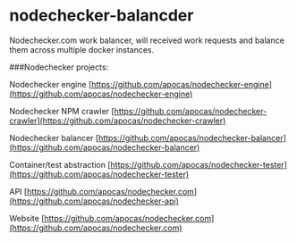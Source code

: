 nodechecker-balancder
==================

Nodechecker.com work balancer, will received work requests and balance them across multiple docker instances.


###Nodechecker projects:


Nodechecker engine [https://github.com/apocas/nodechecker-engine](https://github.com/apocas/nodechecker-engine)

Nodechecker NPM crawler [https://github.com/apocas/nodechecker-crawler](https://github.com/apocas/nodechecker-crawler)

Nodechecker balancer [https://github.com/apocas/nodechecker-balancer](https://github.com/apocas/nodechecker-balancer)

Container/test abstraction [https://github.com/apocas/nodechecker-tester](https://github.com/apocas/nodechecker-tester)

API [https://github.com/apocas/nodechecker.com](https://github.com/apocas/nodechecker-api)

Website [https://github.com/apocas/nodechecker.com](https://github.com/apocas/nodechecker.com)
